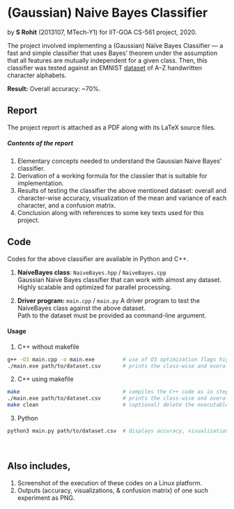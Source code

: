 # (Gaussian) Naive Bayes Classifier
by **S Rohit** (2013107, MTech-Y1) for IIT-GOA CS-561 project, 2020.

The project involved implementing a (Gaussian) Naïve Bayes Classifier — a fast and simple classifier that uses Bayes’ theorem under the assumption that all features are mutually independent for a given class. Then, this classifier was tested against an EMNIST [dataset](https://drive.google.com/file/d/18ZY7I1ym0E9s2ecqjfvmPSGwlXzsNi2n) of A–Z handwritten character alphabets.

**Result:** Overall accuracy: \~70%.

## Report
The project report is attached as a PDF along with its LaTeX source files.  

##### Contents of the report
1. Elementary concepts needed to understand the Gaussian Naive Bayes' classifier.  
2. Derivation of a working formula for the classiier that is suitable for implementation.
3. Results of testing the classifier the above mentioned dataset: overall and character-wise accuracy, visualization of the mean and variance of each character, and a confusion matrix.
4. Conclusion along with references to some key texts used for this project.

## Code
Codes for the above classifier are available in Python and C++.

1. **NaiveBayes class**: `NaiveBayes.hpp` / `NaiveBayes.cpp`  
	Gaussian Naive Bayes classifier that can work with almost any dataset.  
	Highly scalable and optimized for parallel processing.

2. **Driver program:** `main.cpp` / `main.py`
	A driver program to test the NaiveBayes class against the above dataset.  
	Path to the dataset must be provided as command-line argument.


#### Usage
1. C++ without makefile  
```bash
g++ -O3 main.cpp -o main.exe         # use of O3 optimization flags highly recommended
./main.exe path/to/dataset.csv       # prints the class-wise and overall accuracy
```
2. C++ using makefile  
```bash
make                                 # compiles the C++ code as in step 1
./main.exe path/to/dataset.csv       # prints the class-wise and overall accuracy
make clean                           # (optional) delete the executable
```
3. Python
```bash
python3 main.py path/to/dataset.csv  # displays accuracy, visualizations, & confusion matrix
```
<br/>

## Also includes,
1. Screenshot of the execution of these codes on a Linux platform.
2. Outputs (accuracy, visualizations, & confusion matrix) of one such experiment as PNG.